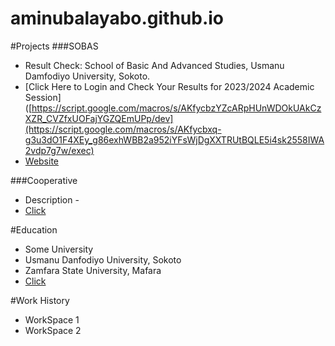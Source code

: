 # aminubalayabo.github.io

#Projects
###SOBAS
- Result Check: School of Basic And Advanced Studies, Usmanu Damfodiyo University, Sokoto.
- [Click Here to Login and Check Your Results for 2023/2024 Academic Session]([https://script.google.com/macros/s/AKfycbzYZcARpHUnWDOkUAkCzXZR_CVZfxUOFajYGZQEmUPp/dev](https://script.google.com/macros/s/AKfycbxq-g3u3dO1F4XEy_g86exhWBB2a952iYFsWjDgXXTRUtBQLE5i4sk2558IWA2vdp7g7w/exec)
- [Website](website.html)
  
###Cooperative
- Description - 
- [Click](https://script.google.com/macros/s/AKfycbz11_Bylx3amIqfC4yBbfNdDgQuJivNSayZ31nUxi14e2L8pnMaZ73DmUX5s_nBqmdq/exec)
  
#Education
- Some University
- Usmanu Danfodiyo University, Sokoto
- Zamfara State University, Mafara
- [Click](moveable_toothpick.html)

#Work History
- WorkSpace 1
- WorkSpace 2
